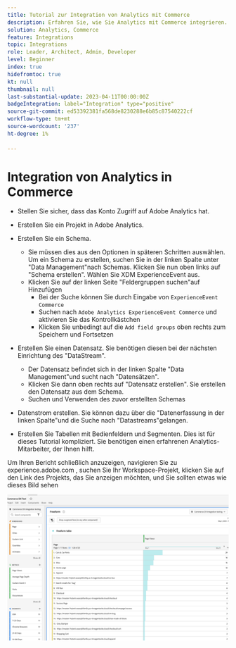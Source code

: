 ```yaml
---
title: Tutorial zur Integration von Analytics mit Commerce
description: Erfahren Sie, wie Sie Analytics mit Commerce integrieren.
solution: Analytics, Commerce
feature: Integrations
topic: Integrations
role: Leader, Architect, Admin, Developer
level: Beginner
index: true
hidefromtoc: true
kt: null
thumbnail: null
last-substantial-update: 2023-04-11T00:00:00Z
badgeIntegration: label="Integration" type="positive"
source-git-commit: ed53392381fa568de8230288e6b85c87540222cf
workflow-type: tm+mt
source-wordcount: '237'
ht-degree: 1%

---
```



# Integration von Analytics in Commerce

* Stellen Sie sicher, dass das Konto Zugriff auf Adobe Analytics hat.

* Erstellen Sie ein Projekt in Adobe Analytics.

* Erstellen Sie ein Schema.
   * Sie müssen dies aus den Optionen in späteren Schritten auswählen. Um ein Schema zu erstellen, suchen Sie in der linken Spalte unter &quot;Data Management&quot;nach Schemas. Klicken Sie nun oben links auf &quot;Schema erstellen&quot;. Wählen Sie XDM ExperienceEvent aus.
   * Klicken Sie auf der linken Seite &quot;Feldergruppen suchen&quot;auf Hinzufügen
      * Bei der Suche können Sie durch Eingabe von `ExperienceEvent Commerce`
      * Suchen nach `Adobe Analytics ExperienceEvent Commerce` und aktivieren Sie das Kontrollkästchen
      * Klicken Sie unbedingt auf die `Add field groups` oben rechts zum Speichern und Fortsetzen
* Erstellen Sie einen Datensatz. Sie benötigen diesen bei der nächsten Einrichtung des &quot;DataStream&quot;.
   * Der Datensatz befindet sich in der linken Spalte &quot;Data Management&quot;und sucht nach &quot;Datensätzen&quot;.
   * Klicken Sie dann oben rechts auf &quot;Datensatz erstellen&quot;. Sie erstellen den Datensatz aus dem Schema.
   * Suchen und Verwenden des zuvor erstellten Schemas
* Datenstrom erstellen. Sie können dazu über die &quot;Datenerfassung in der linken Spalte&quot;und die Suche nach &quot;Datastreams&quot;gelangen.
* Erstellen Sie Tabellen mit Bedienfeldern und Segmenten. Dies ist für dieses Tutorial kompliziert. Sie benötigen einen erfahrenen Analytics-Mitarbeiter, der Ihnen hilft.


Um Ihren Bericht schließlich anzuzeigen, navigieren Sie zu experience.adobe.com , suchen Sie Ihr Workspace-Projekt, klicken Sie auf den Link des Projekts, das Sie anzeigen möchten, und Sie sollten etwas wie dieses Bild sehen

![Analytics-Screenshot einiger Commerce-Daten](./assets/analytics-commerce/analytics-screenshot-commerce-items.png)